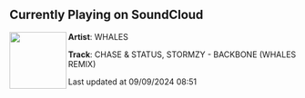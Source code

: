 ## Currently Playing on SoundCloud

[<img align="left" width="100" src="https://i1.sndcdn.com/artworks-BAQlcMlwyu4BeV1R-WzuJ2Q-t500x500.jpg">](https://soundcloud.com/whalesfm/backbone-remix)

**Artist**: WHALES 

**Track**: CHASE & STATUS, STORMZY - BACKBONE (WHALES REMIX)

Last updated at 09/09/2024 08:51
